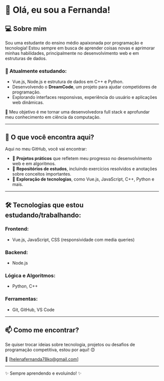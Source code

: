 # 👋 Olá, eu sou a Fernanda!

## 💻 Sobre mim

Sou uma estudante do ensino médio apaixonada por programação e tecnologia! Estou sempre em busca de aprender coisas novas e aprimorar minhas habilidades, principalmente no desenvolvimento web e em estruturas de dados.

### 🚀 Atualmente estudando:
- Vue.js, Node.js e estrutura de dados em C++ e Python.
- Desenvolvendo o **DreamCode**, um projeto para ajudar competidores de programação.
- Explorando interfaces responsivas, experiência do usuário e aplicações web dinâmicas.

🎯 Meu objetivo é me tornar uma desenvolvedora full stack e aprofundar meu conhecimento em ciência da computação.

---

## 📂 O que você encontra aqui?

Aqui no meu GitHub, você vai encontrar:

- 📝 **Projetos práticos** que refletem meu progresso no desenvolvimento web e em algoritmos.
- 🎯 **Repositórios de estudos**, incluindo exercícios resolvidos e anotações sobre conceitos importantes.
- 🚀 **Exploração de tecnologias**, como Vue.js, JavaScript, C++, Python e mais.

---

## 🛠️ Tecnologias que estou estudando/trabalhando:

### **Frontend:**
- Vue.js, JavaScript, CSS (responsividade com media queries)

### **Backend:**
- Node.js

### **Lógica e Algoritmos:**
- Python, C++

### **Ferramentas:**
- Git, GitHub, VS Code

---

## 📫 Como me encontrar?

Se quiser trocar ideias sobre tecnologia, projetos ou desafios de programação competitiva, estou por aqui! 😊

📩 [helenafernanda78ko@gmail.com]

---

✨ Sempre aprendendo e evoluindo! ✨


